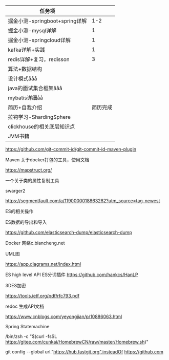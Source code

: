 | 任务项                         |          |
| ------------------------------ | -------- |
| 掘金小测-springboot+spring详解 | 1-2      |
| 掘金小测-mysql详解             | 1        |
| 掘金小测-springcloud详解       | 1        |
| kafka详解+实践                 | 1        |
| redis详解+复习，redisson       | 3        |
| 算法+数据结构                  |          |
| 设计模式ååå                    |          |
| java的面试集合框架ååå          |          |
| mybatis详细åå                  |          |
| 简历+自我介绍                  | 简历完成 |
| 拉钩学习-ShardingSphere        |          |
| clickhouse的相关底层知识点     |          |
| JVM书籍                        |          |

https://github.com/git-commit-id/git-commit-id-maven-plugin

Maven 关于docker打包的工具，使用文档

https://mapstruct.org/

一个关于类的属性复制工具

swarger2

https://segmentfault.com/a/1190000018863282?utm_source=tag-newest

ES的相关操作

ES数据的导出和导入

https://github.com/elasticsearch-dump/elasticsearch-dump

Docker 网络c.biancheng.net

UML图

https://app.diagrams.net/index.html

ES high level API ES分词插件 https://github.com/hankcs/HanLP

3DES加密

https://tools.ietf.org/pdf/rfc793.pdf

redoc 生成API文档

https://www.cnblogs.com/yeyongjian/p/10886063.html



Spring Statemachine

/bin/zsh -c "$(curl -fsSL https://gitee.com/cunkai/HomebrewCN/raw/master/Homebrew.sh)"

git config --global url."https://hub.fastgit.org".insteadOf https://github.com